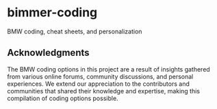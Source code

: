 # bimmer-coding
BMW coding, cheat sheets, and personalization

## Acknowledgments

The BMW coding options in this project are a result of insights gathered from various online forums, community discussions, and personal experiences. We extend our appreciation to the contributors and communities that shared their knowledge and expertise, making this compilation of coding options possible.

